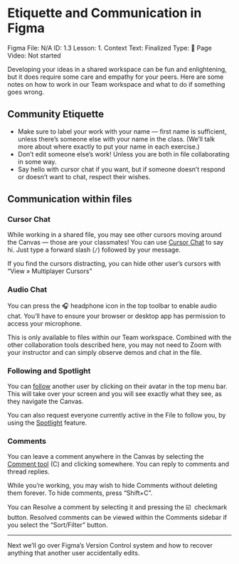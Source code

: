 # Etiquette and Communication in Figma

Figma File: N/A
ID: 1.3
Lesson: 1. Context
Text: Finalized
Type: 📄 Page 
Video: Not started

Developing your ideas in a shared workspace can be fun and enlightening, but it does require some care and empathy for your peers. Here are some notes on how to work in our Team workspace and what to do if something goes wrong. 

## Community Etiquette

- Make sure to label your work with your name — first name is sufficient, unless there’s someone else with your name in the class. (We’ll talk more about where exactly to put your name in each exercise.)
- Don’t edit someone else’s work! Unless you are both in file collaborating in some way.
- Say hello with cursor chat if you want, but if someone doesn’t respond or doesn’t want to chat, respect their wishes.

## Communication within files

### Cursor Chat

While working in a shared file, you may see other cursors moving around the Canvas — those are your classmates! You can use [Cursor Chat](https://help.figma.com/hc/en-us/articles/4403130802199-Use-cursor-chat-in-Figma-design) to say hi. Just type a forward slash (`/`) followed by your message. 

If you find the cursors distracting, you can hide other user’s cursors with “View » Multiplayer Cursors”

### Audio Chat

You can press the 🎧 headphone icon in the top toolbar to enable audio chat. You’ll have to ensure your browser or desktop app has permission to access your microphone. 

This is only available to files within our Team workspace. Combined with the other collaboration tools described here, you may not need to Zoom with your instructor and can simply observe demos and chat in the file.

### Following and Spotlight

You can [follow](https://help.figma.com/hc/en-us/articles/360040322673-Follow-collaborators-in-a-file) another user by clicking on their avatar in the top menu bar. This will take over your screen and you will see exactly what they see, as they navigate the Canvas. 

You can also request everyone currently active in the File to follow you, by using the [Spotlight](https://help.figma.com/hc/en-us/articles/5025214483351) feature. 

### Comments

You can leave a comment anywhere in the Canvas by selecting the [Comment tool](https://help.figma.com/hc/en-us/articles/360041068574-Add-comments-to-files) (C) and clicking somewhere. You can reply to comments and thread replies. 

While you’re working, you may wish to hide Comments without deleting them forever. To hide comments, press “Shift+C”.

You can Resolve a comment by selecting it and pressing the ☑️  checkmark button. Resolved comments can be viewed within the Comments sidebar if you select the “Sort/Filter” button. 

---

Next we’ll go over Figma’s Version Control system and how to recover anything that another user accidentally edits.